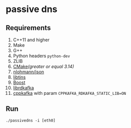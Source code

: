 # passive dns

## Requirements
1. C++11 and higher
1. Make
1. G++
1. Python headers `python-dev`
1. ZLIB
1. [CMake](https://cmake.org/download/ )*(greater or equal 3.14)*
1. [nlohmann/json](https://github.com/nlohmann/json.git)
1. [libtins](https://github.com/mfontanini/libtins.git)
1. [Boost](https://dl.bintray.com/boostorg/release/)
1. [librdkafka](https://github.com/edenhill/librdkafka.git)
1. [cppkafka](https://github.com/mfontanini/cppkafka.git) with param `CPPKAFKA_RDKAFKA_STATIC_LIB=ON`


## Run
`./passivedns -i [eth0]`
